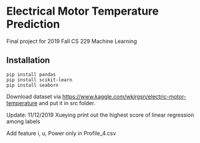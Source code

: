 # Electrical Motor Temperature Prediction
Final project for 2019 Fall CS 229 Machine Learning
## Installation
```
pip install pandas
pip install scikit-learn
pip install seaborn
```
Download dataset via https://www.kaggle.com/wkirgsn/electric-motor-temperature and put it in src folder.

Update:
11/12/2019 Xueying
print out the highest score of linear regression among labels

Add feature i, u, Power only in Profile_4.csv
